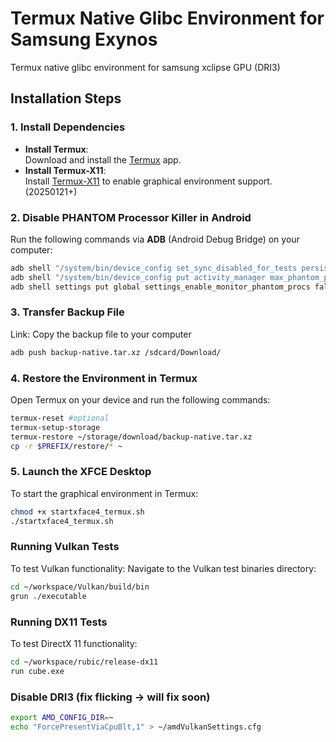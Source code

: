 # Termux Native Glibc Environment for Samsung Exynos
Termux native glibc environment for samsung xclipse GPU (DRI3)

## Installation Steps
### 1. Install Dependencies
- **Install Termux**:  
  Download and install the [Termux](https://f-droid.org/en/packages/com.termux/) app.
- **Install Termux-X11**:  
  Install [Termux-X11](https://github.com/termux/termux-x11/releases/tag/nightly) to enable graphical environment support. (20250121+)

### 2. Disable PHANTOM Processor Killer in Android
Run the following commands via **ADB** (Android Debug Bridge) on your computer:
```bash
adb shell "/system/bin/device_config set_sync_disabled_for_tests persistent"
adb shell "/system/bin/device_config put activity_manager max_phantom_processes 2147483647"
adb shell settings put global settings_enable_monitor_phantom_procs false
```

### 3. Transfer Backup File
Link: 
Copy the backup file to your computer
```bash
adb push backup-native.tar.xz /sdcard/Download/
```

### 4. Restore the Environment in Termux
Open Termux on your device and run the following commands:
```bash
termux-reset #optional
termux-setup-storage
termux-restore ~/storage/download/backup-native.tar.xz
cp -r $PREFIX/restore/* ~
```

### 5. Launch the XFCE Desktop
To start the graphical environment in Termux:
```bash
chmod +x startxface4_termux.sh
./startxface4_termux.sh
```

### Running Vulkan Tests
To test Vulkan functionality:
Navigate to the Vulkan test binaries directory:
 ```bash
 cd ~/workspace/Vulkan/build/bin
 grun ./executable
 ```

### Running DX11 Tests
To test DirectX 11 functionality:
 ```bash
 cd ~/workspace/rubic/release-dx11
 run cube.exe
 ```

### Disable DRI3 (fix flicking -> will fix soon)
```bash
export AMD_CONFIG_DIR=~
echo "ForcePresentViaCpuBlt,1" > ~/amdVulkanSettings.cfg
```




